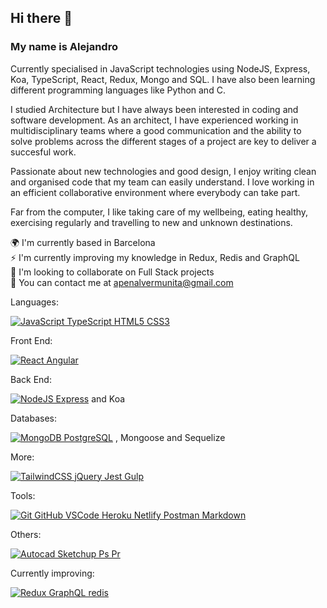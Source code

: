 ## Hi there 👋
### My name is Alejandro  
Currently specialised in JavaScript technologies using NodeJS, Express, Koa, TypeScript, React, Redux, Mongo and SQL. I have also been learning different programming languages like Python and C.

I studied Architecture but I have always been interested in coding and software development. As an architect, I have experienced working in multidisciplinary teams where a good communication and the ability to solve
problems across the different stages of a project are key to deliver a succesful work.

Passionate about new technologies and good design, I enjoy writing clean and organised code that my team can easily understand. I love working in an efficient collaborative environment where everybody can take part.

Far from the computer, I like taking care of my wellbeing, eating healthy, exercising regularly and travelling to new and unknown destinations.

🌍 I'm currently based in Barcelona  
⚡ I'm currently improving my knowledge in Redux, Redis and GraphQL  
🤝 I'm looking to collaborate on Full Stack projects  
💬 You can contact me at apenalvermunita@gmail.com  

Languages:

[![JavaScript TypeScript HTML5 CSS3](https://skills.thijs.gg/icons?i=js,ts,html,css)](https://skills.thijs.gg)

Front End:

[![React Angular](https://skills.thijs.gg/icons?i=react,angular)](https://skills.thijs.gg)

Back End:

[![NodeJS Express](https://skills.thijs.gg/icons?i=nodejs,expressjs)](https://skills.thijs.gg) and Koa

Databases:

[![MongoDB PostgreSQL](https://skills.thijs.gg/icons?i=mongodb,postgres)](https://skills.thijs.gg) , Mongoose and Sequelize

More:

[![TailwindCSS jQuery Jest Gulp](https://skills.thijs.gg/icons?i=tailwind,jquery,jest,gulp)](https://skills.thijs.gg)

Tools:

[![Git GitHub VSCode Heroku Netlify Postman Markdown](https://skills.thijs.gg/icons?i=git,github,vscode,heroku,netlify,postman,md)](https://skills.thijs.gg)

Others:

[![Autocad Sketchup Ps Pr](https://skills.thijs.gg/icons?i=autocad,sketchup,ps,pr)](https://skills.thijs.gg)

Currently improving:

[![Redux GraphQL redis](https://skills.thijs.gg/icons?i=redux,graphql,redis)](https://skills.thijs.gg)

